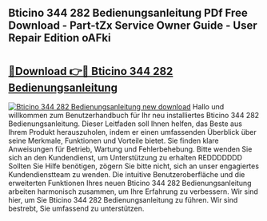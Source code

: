 ## Bticino 344 282 Bedienungsanleitung PDf Free Download - Part-tZx Service Owner Guide - User Repair Edition oAFki

# <h2><a href="http://df1sdqa.blite.top/?on=Bticino+344+282+Bedienungsanleitung">🔗Download 👉🔴 Bticino 344 282 Bedienungsanleitung</a></h2>

[![Bticino 344 282 Bedienungsanleitung new download](https://i.imgur.com/lujVjoI.png)](http://df1sdqa.blite.top/?on=Bticino+344+282+Bedienungsanleitung)
Hallo und willkommen zum Benutzerhandbuch für Ihr neu installiertes Bticino 344 282 Bedienungsanleitung. Dieser Leitfaden soll Ihnen helfen, das Beste aus Ihrem Produkt herauszuholen, indem er einen umfassenden Überblick über seine Merkmale, Funktionen und Vorteile bietet. Sie finden klare Anweisungen für Betrieb, Wartung und Fehlerbehebung. Bitte wenden Sie sich an den Kundendienst, um Unterstützung zu erhalten REDDDDDDD Sollten Sie Hilfe benötigen, zögern Sie bitte nicht, sich an unser engagiertes Kundendienstteam zu wenden. Die intuitive Benutzeroberfläche und die erweiterten Funktionen Ihres neuen Bticino 344 282 Bedienungsanleitung arbeiten harmonisch zusammen, um Ihre Erfahrung zu verbessern. Wir sind hier, um Sie Bticino 344 282 Bedienungsanleitung zu führen. Wir sind bestrebt, Sie umfassend zu unterstützen.
